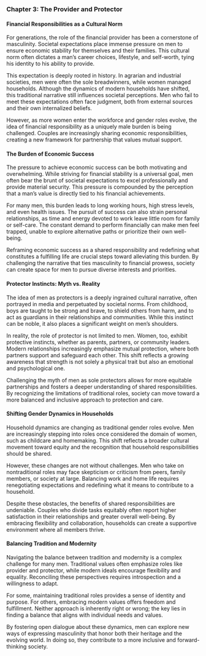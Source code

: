 ### Chapter 3: The Provider and Protector  

#### **Financial Responsibilities as a Cultural Norm**  

For generations, the role of the financial provider has been a cornerstone of masculinity. Societal expectations place immense pressure on men to ensure economic stability for themselves and their families. This cultural norm often dictates a man’s career choices, lifestyle, and self-worth, tying his identity to his ability to provide.  

This expectation is deeply rooted in history. In agrarian and industrial societies, men were often the sole breadwinners, while women managed households. Although the dynamics of modern households have shifted, this traditional narrative still influences societal perceptions. Men who fail to meet these expectations often face judgment, both from external sources and their own internalized beliefs.  

However, as more women enter the workforce and gender roles evolve, the idea of financial responsibility as a uniquely male burden is being challenged. Couples are increasingly sharing economic responsibilities, creating a new framework for partnership that values mutual support.  

#### **The Burden of Economic Success**  

The pressure to achieve economic success can be both motivating and overwhelming. While striving for financial stability is a universal goal, men often bear the brunt of societal expectations to excel professionally and provide material security. This pressure is compounded by the perception that a man’s value is directly tied to his financial achievements.  

For many men, this burden leads to long working hours, high stress levels, and even health issues. The pursuit of success can also strain personal relationships, as time and energy devoted to work leave little room for family or self-care. The constant demand to perform financially can make men feel trapped, unable to explore alternative paths or prioritize their own well-being.  

Reframing economic success as a shared responsibility and redefining what constitutes a fulfilling life are crucial steps toward alleviating this burden. By challenging the narrative that ties masculinity to financial prowess, society can create space for men to pursue diverse interests and priorities.  

#### **Protector Instincts: Myth vs. Reality**  

The idea of men as protectors is a deeply ingrained cultural narrative, often portrayed in media and perpetuated by societal norms. From childhood, boys are taught to be strong and brave, to shield others from harm, and to act as guardians in their relationships and communities. While this instinct can be noble, it also places a significant weight on men’s shoulders.  

In reality, the role of protector is not limited to men. Women, too, exhibit protective instincts, whether as parents, partners, or community leaders. Modern relationships increasingly emphasize mutual protection, where both partners support and safeguard each other. This shift reflects a growing awareness that strength is not solely a physical trait but also an emotional and psychological one.  

Challenging the myth of men as sole protectors allows for more equitable partnerships and fosters a deeper understanding of shared responsibilities. By recognizing the limitations of traditional roles, society can move toward a more balanced and inclusive approach to protection and care.  

#### **Shifting Gender Dynamics in Households**  

Household dynamics are changing as traditional gender roles evolve. Men are increasingly stepping into roles once considered the domain of women, such as childcare and homemaking. This shift reflects a broader cultural movement toward equity and the recognition that household responsibilities should be shared.  

However, these changes are not without challenges. Men who take on nontraditional roles may face skepticism or criticism from peers, family members, or society at large. Balancing work and home life requires renegotiating expectations and redefining what it means to contribute to a household.  

Despite these obstacles, the benefits of shared responsibilities are undeniable. Couples who divide tasks equitably often report higher satisfaction in their relationships and greater overall well-being. By embracing flexibility and collaboration, households can create a supportive environment where all members thrive.  

#### **Balancing Tradition and Modernity**  

Navigating the balance between tradition and modernity is a complex challenge for many men. Traditional values often emphasize roles like provider and protector, while modern ideals encourage flexibility and equality. Reconciling these perspectives requires introspection and a willingness to adapt.  

For some, maintaining traditional roles provides a sense of identity and purpose. For others, embracing modern values offers freedom and fulfillment. Neither approach is inherently right or wrong; the key lies in finding a balance that aligns with individual needs and values.  

By fostering open dialogue about these dynamics, men can explore new ways of expressing masculinity that honor both their heritage and the evolving world. In doing so, they contribute to a more inclusive and forward-thinking society.  
